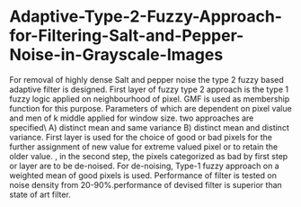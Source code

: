 # Adaptive-Type-2-Fuzzy-Approach-for-Filtering-Salt-and-Pepper-Noise-in-Grayscale-Images
For removal of highly dense Salt and pepper noise the type 2 fuzzy based adaptive filter is designed. First layer of fuzzy type 2 approach is the type 1 fuzzy logic applied on neighbourhood of pixel.
GMF is used as membership function for this purpose. Parameters of which are dependent on pixel value and men of k middle applied for window size.
two approaches are specified\ A) distinct mean and same variance B) distinct mean and distinct variance.
First layer is used for the choice of good or bad pixels for the further assignment of new value for extreme valued pixel or to retain the older value. , in the second step, the pixels categorized as bad by first step or layer are to be de-noised. For de-noising, Type-1 fuzzy approach on a weighted mean of good pixels is used.
Performance of filter is tested on noise density from 20-90%.performance of devised filter is superior than state of art filter.

